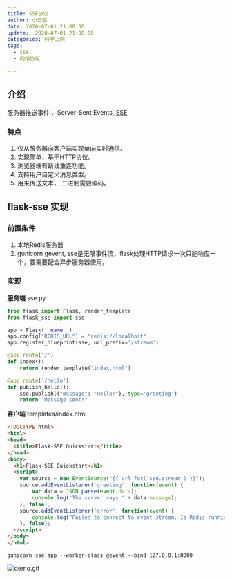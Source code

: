 ```yaml
---
title: SSE协议
author: 小云吞
date: 2020-07-01 21:00:00
update:  2020-07-01 21:00:00
categories: 科学上网
tags: 
  - sse
  - 网络协议

---
```

## 介绍
服务器推送事件： Server-Sent Events, [SSE](https://html.spec.whatwg.org/multipage/server-sent-events.html)

### 特点
1. 仅从服务器向客户端实现单向实时通信。
2. 实现简单，基于HTTP协议。
3. 浏览器端有断线重连功能。
4. 支持用户自定义消息类型。
5. 用来传送文本， 二进制需要编码。

## flask-sse 实现
### 前置条件
1. 本地Redis服务器
2. gunicorn gevent, sse是无限事件流，flask处理HTTP请求一次只能响应一个，要需要配合异步服务器使用。

### 实现
**服务端** sse.py
```python
from flask import Flask, render_template
from flask_sse import sse

app = Flask(__name__)
app.config["REDIS_URL"] = "redis://localhost"
app.register_blueprint(sse, url_prefix='/stream')

@app.route('/')
def index():
    return render_template("index.html")

@app.route('/hello')
def publish_hello():
    sse.publish({"message": "Hello!"}, type='greeting')
    return "Message sent!"
```

**客户端**
templates/index.html
```html
<!DOCTYPE html>
<html>
<head>
  <title>Flask-SSE Quickstart</title>
</head>
<body>
  <h1>Flask-SSE Quickstart</h1>
  <script>
    var source = new EventSource("{{ url_for('sse.stream') }}");
    source.addEventListener('greeting', function(event) {
        var data = JSON.parse(event.data);
        console.log("The server says " + data.message);
    }, false);
    source.addEventListener('error', function(event) {
        console.log("Failed to connect to event stream. Is Redis running?");
    }, false);
  </script>
</body>
</html>
```

```gunicorn sse:app --worker-class gevent --bind 127.0.0.1:8000```

![demo.gif](demo.gif)
